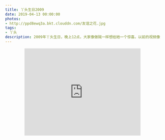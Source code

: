 ```yaml
---
title: 丫头生日2009
date: 2019-04-13 00:00:00
photos:
- http://ppd8ewq3a.bkt.clouddn.com/友谊之花.jpg
tags:
- 丫头
description: 2009年丫头生日，晚上12点，大家像做贼一样想给她一个惊喜。以前的视频像素有点渣，视频里的那些人看起来有点傻，傻的可爱，傻的让我们久久难以忘怀那些傻逼时光。。。点击“阅读全文” 观看视频。
---
```

  
<center><iframe width="378" height="283.5" src="https://v.qq.com/txp/iframe/player.html?vid=b0860ix54yz" frameborder="0" allowfullscreen></iframe></center>
